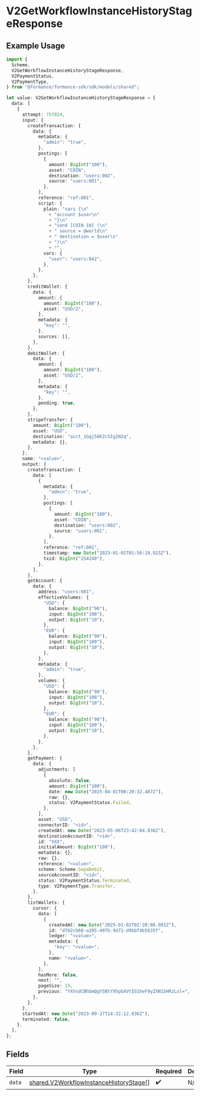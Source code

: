 # V2GetWorkflowInstanceHistoryStageResponse

## Example Usage

```typescript
import {
  Scheme,
  V2GetWorkflowInstanceHistoryStageResponse,
  V2PaymentStatus,
  V2PaymentType,
} from "@formance/formance-sdk/sdk/models/shared";

let value: V2GetWorkflowInstanceHistoryStageResponse = {
  data: [
    {
      attempt: 757824,
      input: {
        createTransaction: {
          data: {
            metadata: {
              "admin": "true",
            },
            postings: [
              {
                amount: BigInt("100"),
                asset: "COIN",
                destination: "users:002",
                source: "users:001",
              },
            ],
            reference: "ref:001",
            script: {
              plain: "vars {\n"
                + "account $user\n"
                + "}\n"
                + "send [COIN 10] (\n"
                + "	source = @world\n"
                + "	destination = $user\n"
                + ")\n"
                + "",
              vars: {
                "user": "users:042",
              },
            },
          },
        },
        creditWallet: {
          data: {
            amount: {
              amount: BigInt("100"),
              asset: "USD/2",
            },
            metadata: {
              "key": "",
            },
            sources: [],
          },
        },
        debitWallet: {
          data: {
            amount: {
              amount: BigInt("100"),
              asset: "USD/2",
            },
            metadata: {
              "key": "",
            },
            pending: true,
          },
        },
        stripeTransfer: {
          amount: BigInt("100"),
          asset: "USD",
          destination: "acct_1Gqj58KZcSIg2N2q",
          metadata: {},
        },
      },
      name: "<value>",
      output: {
        createTransaction: {
          data: [
            {
              metadata: {
                "admin": "true",
              },
              postings: [
                {
                  amount: BigInt("100"),
                  asset: "COIN",
                  destination: "users:002",
                  source: "users:001",
                },
              ],
              reference: "ref:001",
              timestamp: new Date("2023-01-01T01:56:18.923Z"),
              txid: BigInt("254240"),
            },
          ],
        },
        getAccount: {
          data: {
            address: "users:001",
            effectiveVolumes: {
              "USD": {
                balance: BigInt("90"),
                input: BigInt("100"),
                output: BigInt("10"),
              },
              "EUR": {
                balance: BigInt("90"),
                input: BigInt("100"),
                output: BigInt("10"),
              },
            },
            metadata: {
              "admin": "true",
            },
            volumes: {
              "USD": {
                balance: BigInt("90"),
                input: BigInt("100"),
                output: BigInt("10"),
              },
              "EUR": {
                balance: BigInt("90"),
                input: BigInt("100"),
                output: BigInt("10"),
              },
            },
          },
        },
        getPayment: {
          data: {
            adjustments: [
              {
                absolute: false,
                amount: BigInt("100"),
                date: new Date("2025-04-01T00:20:32.487Z"),
                raw: {},
                status: V2PaymentStatus.Failed,
              },
            ],
            asset: "USD",
            connectorID: "<id>",
            createdAt: new Date("2023-05-06T23:42:04.838Z"),
            destinationAccountID: "<id>",
            id: "XXX",
            initialAmount: BigInt("100"),
            metadata: {},
            raw: {},
            reference: "<value>",
            scheme: Scheme.SepaDebit,
            sourceAccountID: "<id>",
            status: V2PaymentStatus.Terminated,
            type: V2PaymentType.Transfer,
          },
        },
        listWallets: {
          cursor: {
            data: [
              {
                createdAt: new Date("2025-01-02T02:28:08.091Z"),
                id: "d762cb68-a205-497b-9d72-d9bbf4b5635f",
                ledger: "<value>",
                metadata: {
                  "key": "<value>",
                },
                name: "<value>",
              },
            ],
            hasMore: false,
            next: "",
            pageSize: 15,
            previous: "YXVsdCBhbmQgYSBtYXhpbXVtIG1heF9yZXN1bHRzLol=",
          },
        },
      },
      startedAt: new Date("2023-09-27T14:32:12.836Z"),
      terminated: false,
    },
  ],
};
```

## Fields

| Field                                                                                                   | Type                                                                                                    | Required                                                                                                | Description                                                                                             |
| ------------------------------------------------------------------------------------------------------- | ------------------------------------------------------------------------------------------------------- | ------------------------------------------------------------------------------------------------------- | ------------------------------------------------------------------------------------------------------- |
| `data`                                                                                                  | [shared.V2WorkflowInstanceHistoryStage](../../../sdk/models/shared/v2workflowinstancehistorystage.md)[] | :heavy_check_mark:                                                                                      | N/A                                                                                                     |